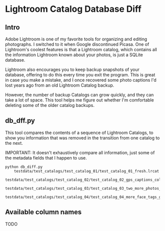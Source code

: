 # Lightroom Catalog Database Diff

## Intro

Adobe Lightroom is one of my favorite tools for organizing and editing photographs.
I switched to it when Google discontinued Picasa.  One of Lightroom's coolest features
is that a Lightroom catalog, which contains all the information Lightroom known about 
your photos, is just a SQLite database.

Lightroom also encourages you to keep backup snapshots of your database, offering to do this
every time you exit the program.  This is great in case you make a mistake, and I once recovered
some photo captions I'd lost years ago from an old Lightroom Catalog backup.

However, the number of backup Catalogs can grow quickly, and they can take a lot of space.
This tool helps me figure out whether I'm comfortable deleting some of the older catalog backups.

## db_dff.py
This tool compares the contents of a sequence of Lightroom Catalogs, to show you information
that was removed in the transition from one catalog to the next.

IMPORTANT: It doesn't exhaustively compare
all information, just some of the metadata fields that I happen to use.

```
python db_diff.py 
    testdata/test_catalogs/test_catalog_01/test_catalog_01_fresh.lrcat
    testdata/test_catalogs/test_catalog_02/test_catalog_02_gps_captions_collections_keywords.lrcat
    testdata/test_catalogs/test_catalog_03/test_catalog_03_two_more_photos_and_edits.lrcat
    testdata/test_catalogs/test_catalog_04/test_catalog_04_more_face_tags_gps_edit.lrcat
```

## Available column names

TODO